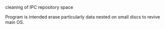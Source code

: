 

cleaning of IPC repository space

Program is intended erase particularly data nested on small discs to revive main OS.
